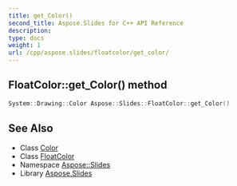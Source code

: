 ```yaml
---
title: get_Color()
second_title: Aspose.Slides for C++ API Reference
description: 
type: docs
weight: 1
url: /cpp/aspose.slides/floatcolor/get_color/
---
```

## FloatColor::get_Color() method




```cpp
System::Drawing::Color Aspose::Slides::FloatColor::get_Color()
```

## See Also

* Class [Color](../../system.drawing/color/)
* Class [FloatColor](./)
* Namespace [Aspose::Slides](../)
* Library [Aspose.Slides](../../)